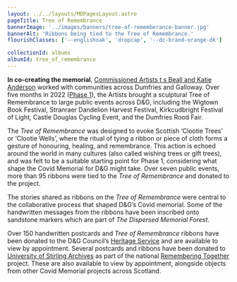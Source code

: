 ```yaml
---
layout: ../../layouts/MDPagesLayout.astro
pageTitle: Tree of Remembrance
bannerImage: '../images/banners/tree-of-rememberance-banner.jpg'
bannerAlt: 'Ribbons being tied to the Tree of Remembrance.'
flourishClasses: ['--englishoak', 'dropcap', '--dc-brand-orange-dk']

collectionId: albums
albumId: tree_of_remembrance
---
```



__In co-creating the memorial__, [Commissioned Artists t s Beall and Katie Anderson](../../about/the-artists) worked with communities across Dumfries and Galloway. Over five months in 2022 ([Phase 1](../../about/phase-1)), the Artists brought a sculptural Tree of Remembrance to large public events across D&G, including the Wigtown Book Festival, Stranraer Dandelion Harvest Festival, Kirkcudbright Festival of Light, Castle Douglas Cycling Event, and the Dumfries Rood Fair.

The _Tree of Remembrance_ was designed to evoke Scottish ‘Clootie Trees’ or ‘Clootie Wells’, where the ritual of tying a ribbon or piece of cloth forms a gesture of honouring, healing, and remembrance. This action is echoed around the world in many cultures (also called wishing trees or gift trees), and was felt to be a suitable starting point for Phase 1, considering what shape the Covid Memorial for D&G might take. Over seven public events, more than 95 ribbons were tied to the _Tree of Remembrance_ and donated to the project.

The stories shared as ribbons on the _Tree of Remembrance_ were central to the collaborative process that shaped D&G’s Covid memorial. Some of the handwritten messages from the ribbons have been inscribed onto sandstone markers which are part of _The Dispersed Memorial Forest_.

Over 150 handwritten postcards and _Tree of Remembrance_ ribbons have been donated to the D&G Council’s [Heritage Service](https://www.dumgal.gov.uk/article/24609/Heritage-Service) and are available to view by appointment. Several postcards and ribbons have been donated to [University of Stirling Archives](https://collections.stir.ac.uk/) as part of the national [Remembering Together](https://www.rememberingtogether.scot/) project. These are also available to view by appointment, alongside objects from other Covid Memorial projects across Scotland.
